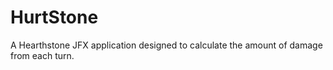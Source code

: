 # HurtStone
A Hearthstone JFX application designed to calculate the amount of damage from each turn.
